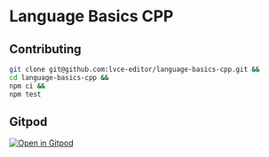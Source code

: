 # Language Basics CPP

## Contributing

```sh
git clone git@github.com:lvce-editor/language-basics-cpp.git &&
cd language-basics-cpp &&
npm ci &&
npm test
```

## Gitpod

[![Open in Gitpod](https://gitpod.io/button/open-in-gitpod.svg)](https://gitpod.io/#https://github.com/lvce-editor/language-basics-cpp)
